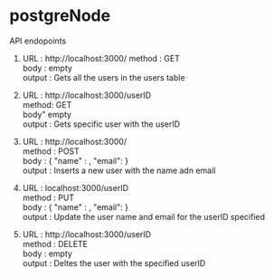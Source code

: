 # postgreNode

 API endopoints 
 1.  URL : http://localhost:3000/ 
     method : GET \
     body : empty \
     output : Gets all the users  in the users table 
    
 2.  URL : http://localhost:3000/userID \
     method: GET \
     body" empty \
     output : Gets specific user with the userID 
   
 3.  URL : http://localhost:3000/ \
     method : POST \
     body : { "name" : <enter name here> , "email":<enter email here> } \
     output : Inserts a new user with the name adn email  
     
 
 4.  URL : localhost:3000/userID \
     method : PUT \
     body : { "name" : <enter name here> , "email":<enter email here> } \
     output : Update the user name and email for the userID specified 
     
 5.  URL : http://localhost:3000/userID \
     method : DELETE \
     body : empty \
     output : Deltes the user with the specified userID 
